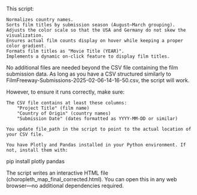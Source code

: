 This script:

    Normalizes country names.
    Sorts film titles by submission season (August–March grouping).
    Adjusts the color scale so that the USA and Germany do not skew the visualization.
    Ensures actual film counts display on hover while keeping a proper color gradient.
    Formats film titles as "Movie Title (YEAR)".
    Implements a dynamic on-click feature to display film titles.

No additional files are needed beyond the CSV file containing the film submission data. As long as you have a CSV structured similarly to FilmFreeway-Submissions-2025-02-06-14-16-50.csv, the script will work.

However, to ensure it runs correctly, make sure:

    The CSV file contains at least these columns:
        "Project Title" (film name)
        "Country of Origin" (country names)
        "Submission Date" (dates formatted as YYYY-MM-DD or similar)

    You update file_path in the script to point to the actual location of your CSV file.

    You have Plotly and Pandas installed in your Python environment. If not, install them with:

pip install plotly pandas

The script writes an interactive HTML file (choropleth_map_final_corrected.html). You can open this in any web browser—no additional dependencies required.
